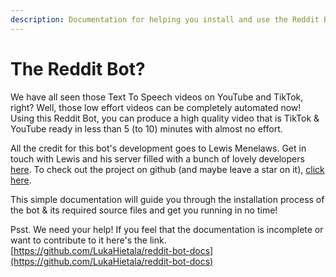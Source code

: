 ```yaml
---
description: Documentation for helping you install and use the Reddit Bot!
---
```


# The Reddit Bot?

We have all seen those Text To Speech videos on YouTube and TikTok, right? Well, those low effort videos can be completely automated now! Using this Reddit Bot, you can produce a high quality video that is TikTok & YouTube ready in less than 5 (to 10) minutes with almost no effort.

All the credit for this bot's development goes to Lewis Menelaws. Get in touch with Lewis and his server filled with a bunch of lovely developers [here](https://discord.gg/5uw4eCQf6Z). To check out the project on github (and maybe leave a star on it), [click here](https://github.com/elebumm/RedditVideoMakerBot).

This simple documentation will guide you through the installation process of the bot & its required source files and get you running in no time!

Psst. We need your help! If you feel that the documentation is incomplete or want to contribute to it  here's the link. [https://github.com/LukaHietala/reddit-bot-docs](https://github.com/LukaHietala/reddit-bot-docs)


